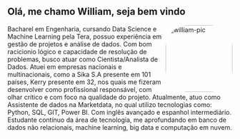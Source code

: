 ## Olá, me chamo William, seja bem vindo

<div>
  
<img align="right" alt="william-pic" height="150" style="border-radius:50px;" src="https://dkrn4sk0rn31v.cloudfront.net/uploads/2020/10/big-data-x-data-analytics-x-data-science-quais-as-diferencas.png">
  
<div>
  
<div>

  
  
Bacharel em Engenharia, cursando Data Science e Machine Learning pela Tera, possuo experiência em gestão de projetos e análise de dados. 
Com bom racicionio lógico e capacidade de resolução de problemas, busco atuar como Cientista/Analista de Dados.
Atuei em empresas nacionais e multinacionais, como a Sika S.A presente em 101 países, Kerry presente em 32, nos quais me fizeram desenvolver como profissional responsável,
com olhar crítico e com foco na qualidade do projeto.
Atualmente, atuo como Assistente de dados na Marketdata, no qual utilizo tecnologias como: Python, SQL, GIT, Power BI.
Com inglês avançado e espanhol intermediário. 
Estudante contínuo da área de tecnologia, me aprofundando em banco de dados não relacionais, machine learning, big data e computação em nuvem. 

<div>
  
<div>
  

  
                         
                  
